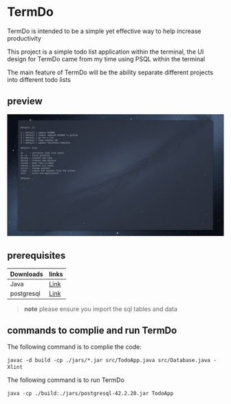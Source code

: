 # TermDo 

TermDo is intended to be a simple yet effective way to help increase 
productivity

This project is a simple todo list application within the terminal, the UI design
for TermDo came from my time using PSQL within the terminal

The main feature of TermDo will be the ability separate different projects into
different todo lists

## preview

![image](images/termDo.png)

## prerequisites

| Downloads  | links                                                       |
|------------|-------------------------------------------------------------|
| Java       | [Link](https://www.oracle.com/java/technologies/downloads/) |
| postgresql | [Link](https://www.postgresql.org/download/)                |

> **note** please ensure you import the sql tables and data

## commands to complie and run TermDo

The following command is to complie the code:

```console
javac -d build -cp ./jars/*.jar src/TodoApp.java src/Database.java -Xlint
```

The following command is to run TermDo

```console
java -cp ./build:./jars/postgresql-42.2.20.jar TodoApp
```
